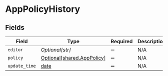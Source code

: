 # AppPolicyHistory


## Fields

| Field                                                                | Type                                                                 | Required                                                             | Description                                                          |
| -------------------------------------------------------------------- | -------------------------------------------------------------------- | -------------------------------------------------------------------- | -------------------------------------------------------------------- |
| `editor`                                                             | *Optional[str]*                                                      | :heavy_minus_sign:                                                   | N/A                                                                  |
| `policy`                                                             | [Optional[shared.AppPolicy]](undefined/models/shared/apppolicy.md)   | :heavy_minus_sign:                                                   | N/A                                                                  |
| `update_time`                                                        | [date](https://docs.python.org/3/library/datetime.html#date-objects) | :heavy_minus_sign:                                                   | N/A                                                                  |
